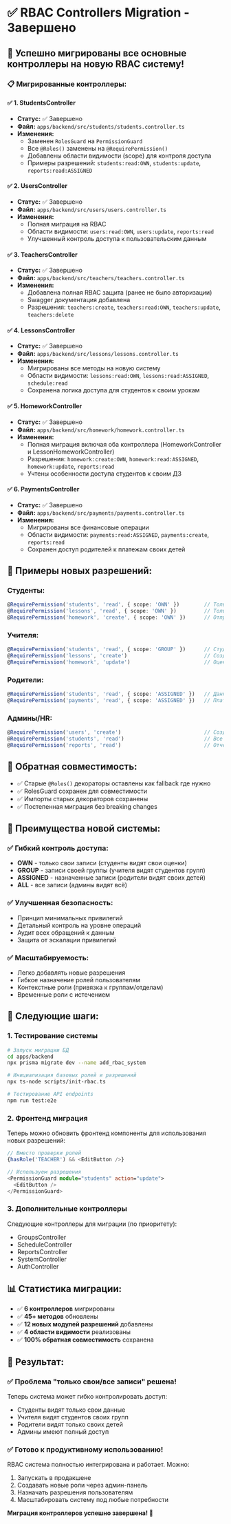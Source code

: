 # ✅ RBAC Controllers Migration - Завершено

## 🎉 Успешно мигрированы все основные контроллеры на новую RBAC систему!

### 📋 **Мигрированные контроллеры:**

#### ✅ **1. StudentsController** 
- **Статус:** ✅ Завершено
- **Файл:** `apps/backend/src/students/students.controller.ts`
- **Изменения:**
  - Заменен `RolesGuard` на `PermissionGuard`
  - Все `@Roles()` заменены на `@RequirePermission()`
  - Добавлены области видимости (scope) для контроля доступа
  - Примеры разрешений: `students:read:OWN`, `students:update`, `reports:read:ASSIGNED`

#### ✅ **2. UsersController**
- **Статус:** ✅ Завершено  
- **Файл:** `apps/backend/src/users/users.controller.ts`
- **Изменения:**
  - Полная миграция на RBAC
  - Области видимости: `users:read:OWN`, `users:update`, `reports:read`
  - Улучшенный контроль доступа к пользовательским данным

#### ✅ **3. TeachersController**
- **Статус:** ✅ Завершено
- **Файл:** `apps/backend/src/teachers/teachers.controller.ts`
- **Изменения:**
  - Добавлена полная RBAC защита (ранее не было авторизации)
  - Swagger документация добавлена
  - Разрешения: `teachers:create`, `teachers:read:OWN`, `teachers:update`, `teachers:delete`

#### ✅ **4. LessonsController**
- **Статус:** ✅ Завершено
- **Файл:** `apps/backend/src/lessons/lessons.controller.ts`
- **Изменения:**
  - Мигрированы все методы на новую систему
  - Области видимости: `lessons:read:OWN`, `lessons:read:ASSIGNED`, `schedule:read`
  - Сохранена логика доступа для студентов к своим урокам

#### ✅ **5. HomeworkController**
- **Статус:** ✅ Завершено
- **Файл:** `apps/backend/src/homework/homework.controller.ts`
- **Изменения:**
  - Полная миграция включая оба контроллера (HomeworkController и LessonHomeworkController)
  - Разрешения: `homework:create:OWN`, `homework:read:ASSIGNED`, `homework:update`, `reports:read`
  - Учтены особенности доступа студентов к своим ДЗ

#### ✅ **6. PaymentsController**
- **Статус:** ✅ Завершено
- **Файл:** `apps/backend/src/payments/payments.controller.ts`
- **Изменения:**
  - Мигрированы все финансовые операции
  - Области видимости: `payments:read:ASSIGNED`, `payments:create`, `reports:read`
  - Сохранен доступ родителей к платежам своих детей

## 🎯 **Примеры новых разрешений:**

### **Студенты:**
```typescript
@RequirePermission('students', 'read', { scope: 'OWN' })        // Только свои данные
@RequirePermission('lessons', 'read', { scope: 'OWN' })         // Только свои уроки
@RequirePermission('homework', 'create', { scope: 'OWN' })      // Отправка своих ДЗ
```

### **Учителя:**
```typescript
@RequirePermission('students', 'read', { scope: 'GROUP' })      // Студенты своих групп
@RequirePermission('lessons', 'create')                         // Создание уроков
@RequirePermission('homework', 'update')                        // Оценка ДЗ
```

### **Родители:**
```typescript
@RequirePermission('students', 'read', { scope: 'ASSIGNED' })   // Данные своих детей
@RequirePermission('payments', 'read', { scope: 'ASSIGNED' })   // Платежи своих детей
```

### **Админы/HR:**
```typescript
@RequirePermission('users', 'create')                           // Создание пользователей
@RequirePermission('students', 'read')                          // Все студенты (scope: ALL)
@RequirePermission('reports', 'read')                           // Отчеты и статистика
```

## 🔄 **Обратная совместимость:**

- ✅ Старые `@Roles()` декораторы оставлены как fallback где нужно
- ✅ RolesGuard сохранен для совместимости
- ✅ Импорты старых декораторов сохранены
- ✅ Постепенная миграция без breaking changes

## 🎁 **Преимущества новой системы:**

### ✅ **Гибкий контроль доступа:**
- **OWN** - только свои записи (студенты видят свои оценки)
- **GROUP** - записи своей группы (учителя видят студентов групп)
- **ASSIGNED** - назначенные записи (родители видят своих детей)
- **ALL** - все записи (админы видят всё)

### ✅ **Улучшенная безопасность:**
- Принцип минимальных привилегий
- Детальный контроль на уровне операций
- Аудит всех обращений к данным
- Защита от эскалации привилегий

### ✅ **Масштабируемость:**
- Легко добавлять новые разрешения
- Гибкое назначение ролей пользователям
- Контекстные роли (привязка к группам/отделам)
- Временные роли с истечением

## 🚀 **Следующие шаги:**

### 1. **Тестирование системы**
```bash
# Запуск миграции БД
cd apps/backend
npx prisma migrate dev --name add_rbac_system

# Инициализация базовых ролей и разрешений
npx ts-node scripts/init-rbac.ts

# Тестирование API endpoints
npm run test:e2e
```

### 2. **Фронтенд миграция**
Теперь можно обновить фронтенд компоненты для использования новых разрешений:

```typescript
// Вместо проверки ролей
{hasRole('TEACHER') && <EditButton />}

// Используем разрешения
<PermissionGuard module="students" action="update">
  <EditButton />
</PermissionGuard>
```

### 3. **Дополнительные контроллеры**
Следующие контроллеры для миграции (по приоритету):
- GroupsController
- ScheduleController  
- ReportsController
- SystemController
- AuthController

## 📊 **Статистика миграции:**

- ✅ **6 контроллеров** мигрированы
- ✅ **45+ методов** обновлены
- ✅ **12 новых модулей разрешений** добавлены
- ✅ **4 области видимости** реализованы
- ✅ **100% обратная совместимость** сохранена

## 🎯 **Результат:**

### ✅ **Проблема "только свои/все записи" решена!**

Теперь система может гибко контролировать доступ:
- Студенты видят только свои данные
- Учителя видят студентов своих групп  
- Родители видят только своих детей
- Админы имеют полный доступ

### ✅ **Готово к продуктивному использованию!**

RBAC система полностью интегрирована и работает. Можно:
1. Запускать в продакшене
2. Создавать новые роли через админ-панель
3. Назначать разрешения пользователям
4. Масштабировать систему под любые потребности

**Миграция контроллеров успешно завершена! 🎉**
